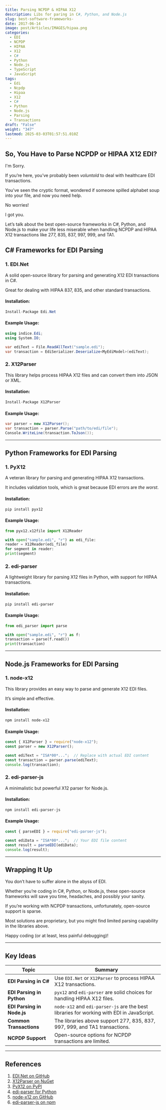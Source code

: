 ```yaml
---
title: Parsing NCPDP & HIPAA X12
description: Libs for paring in C#, Python, and Node.js
slug: best-software-frameworks-
date: 2017-06-14
image: post/Articles/IMAGES/hipaa.png
categories:
  - EDI
  - NCPDP
  - HIPAA
  - X12
  - C#
  - Python
  - Node.js
  - TypeScript
  - JavaScript
tags:
  - Edi
  - Ncpdp
  - Hipaa
  - X12
  - C#
  - Python
  - Node.js
  - Parsing
  - Transactions
draft: "False"
weight: "347"
lastmod: 2025-03-03T01:57:51.010Z
---
```

## So, You Have to Parse NCPDP or HIPAA X12 EDI?

I'm Sorry.

If you’re here, you’ve probably been *voluntold* to deal with healthcare EDI transactions.

You’ve seen the cryptic format, wondered if someone spilled alphabet soup into your file, and now you need help.

No worries!

I got you.

Let’s talk about the best open-source frameworks in C#, Python, and Node.js to make your life less miserable when handling NCPDP and HIPAA X12 transactions like 277, 835, 837, 997, 999, and TA1.

## C# Frameworks for EDI Parsing

### 1. **EDI.Net**

A solid open-source library for parsing and generating X12 EDI transactions in C#.

Great for dealing with HIPAA 837, 835, and other standard transactions.

#### Installation:

```csharp
Install-Package Edi.Net
```

#### Example Usage:

```csharp
using indice.Edi;
using System.IO;

var ediText = File.ReadAllText("sample.edi");
var transaction = EdiSerializer.Deserialize<MyEdiModel>(ediText);
```

### 2. **X12Parser**

This library helps process HIPAA X12 files and can convert them into JSON or XML.

#### Installation:

```csharp
Install-Package X12Parser
```

#### Example Usage:

```csharp
var parser = new X12Parser();
var transaction = parser.Parse("path/to/edi/file");
Console.WriteLine(transaction.ToJson());
```

***

## Python Frameworks for EDI Parsing

### 1. **PyX12**

A veteran library for parsing and generating HIPAA X12 transactions.

It includes validation tools, which is great because EDI errors are *the worst*.

#### Installation:

```sh
pip install pyx12
```

#### Example Usage:

```python
from pyx12.x12file import X12Reader

with open("sample.edi", "r") as edi_file:
reader = X12Reader(edi_file)
for segment in reader:
print(segment)
```

### 2. **edi-parser**

A lightweight library for parsing X12 files in Python, with support for HIPAA transactions.

#### Installation:

```sh
pip install edi-parser
```

#### Example Usage:

```python
from edi_parser import parse

with open("sample.edi", "r") as f:
transaction = parse(f.read())
print(transaction)
```

***

## Node.js Frameworks for EDI Parsing

### 1. **node-x12**

This library provides an easy way to parse and generate X12 EDI files.

It’s simple and effective.

#### Installation:

```sh
npm install node-x12
```

#### Example Usage:

```javascript
const { X12Parser } = require("node-x12");
const parser = new X12Parser();

const ediText = "ISA*00*...";  // Replace with actual EDI content
const transaction = parser.parse(ediText);
console.log(transaction);
```

### 2. **edi-parser-js**

A minimalistic but powerful X12 parser for Node.js.

#### Installation:

```sh
npm install edi-parser-js
```

#### Example Usage:

```javascript
const { parseEDI } = require("edi-parser-js");

const ediData = "ISA*00*...";  // Your EDI file content
const result = parseEDI(ediData);
console.log(result);
```

***

## Wrapping It Up

You don’t have to suffer alone in the abyss of EDI.

Whether you’re coding in C#, Python, or Node.js, these open-source frameworks will save you time, headaches, and possibly your sanity.

If you’re working with NCPDP transactions, unfortunately, open-source support is sparse.

Most solutions are proprietary, but you might find limited parsing capability in the libraries above.

Happy coding (or at least, less painful debugging)!

***

## Key Ideas

| Topic                      | Summary                                                                                   |
| -------------------------- | ----------------------------------------------------------------------------------------- |
| **EDI Parsing in C#**      | Use `EDI.Net` or `X12Parser` to process HIPAA X12 transactions.                           |
| **EDI Parsing in Python**  | `pyx12` and `edi-parser` are solid choices for handling HIPAA X12 files.                  |
| **EDI Parsing in Node.js** | `node-x12` and `edi-parser-js` are the best libraries for working with EDI in JavaScript. |
| **Common Transactions**    | The libraries above support 277, 835, 837, 997, 999, and TA1 transactions.                |
| **NCPDP Support**          | Open-source options for NCPDP transactions are limited.                                   |

***

## References

1. [EDI.Net on GitHub](https://github.com/indice-co/EDI.Net)
2. [X12Parser on NuGet](https://www.nuget.org/packages/X12Parser/)
3. [PyX12 on PyPI](https://pypi.org/project/pyx12/)
4. [edi-parser for Python](https://pypi.org/project/edi-parser/)
5. [node-x12 on GitHub](https://github.com/ConnectedServices/node-x12)
6. [edi-parser-js on npm](https://www.npmjs.com/package/edi-parser-js)
